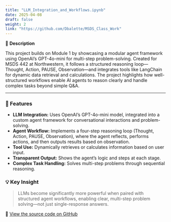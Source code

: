 ```yaml
---
title: "LLM_Integration_and_Workflows.ipynb"
date: 2025-04-08
draft: false
weight: 2
link: "https://github.com/Dbalette/MSDS_Class_Work"
---
```


📘 **Description**
   
This project builds on Module 1 by showcasing a modular agent framework using OpenAI’s GPT-4o-mini for multi-step problem-solving. Created for MSDS 442 at Northwestern, it follows a structured reasoning loop—Thought, Action, PAUSE, Observation—and integrates tools like LangChain for dynamic data retrieval and calculations. The project highlights how well-structured workflows enable AI agents to reason clearly and handle complex tasks beyond simple Q&A.

<!--more-->
---

### 🔧 Features

- **LLM Integration:** Uses OpenAI’s GPT-4o-mini model, integrated into a custom agent framework for conversational interactions and problem-solving.
- **Agent Workflow:** Implements a four-step reasoning loop (Thought, Action, PAUSE, Observation), where the agent reflects, performs actions, and then outputs results based on observation.
- **Tool Use:** Dynamically retrieves or calculates information based on user input.
- **Transparent Output:** Shows the agent’s logic and steps at each stage.
- **Complex Task Handling:** Solves multi-step problems through sequential reasoning.

### 💡 Key Insight

> LLMs become significantly more powerful when paired with structured agent workflows, enabling clear, multi-step problem solving—not just single-response answers.
   
🔗 [View the source code on GitHub](https://github.com/Dbalette/MSDS_Class_Work)


